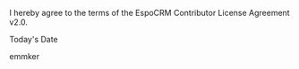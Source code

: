 I hereby agree to the terms of the EspoCRM Contributor License Agreement v2.0.

Today's Date

emmker
